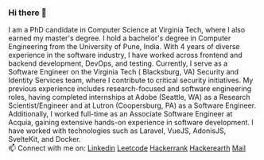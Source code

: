 ### Hi there 👋
I am a PhD candidate in Computer Science at Virginia Tech, where I also earned my master's degree. I hold a bachelor's degree in Computer Engineering from the University of Pune, India. With 4 years of diverse experience in the software industry, I have worked across frontend and backend development, DevOps, and testing. Currently, I serve as a Software Engineer on the Virginia Tech ( Blacksburg, VA) Security and Identity Services team, where I contribute to critical security initiatives. My previous experience includes research-focused and software engineering roles, having completed internships at Adobe (Seattle, WA) as a Research Scientist/Engineer and at Lutron (Coopersburg, PA) as a Software Engineer. Additionally, I worked full-time as an Associate Software Engineer at Acquia, gaining extensive hands-on experience in software development.
I have worked with technologies such as Laravel, VueJS, AdonisJS, SvelteKit, and Docker.  
📫 Connect with me on:   [Linkedin](https://www.linkedin.com/in/arpitthool/) [Leetcode](https://leetcode.com/arpit_thool/) 
[Hackerrank](https://www.hackerrank.com/arpit_thool) [Hackerearth](https://www.hackerearth.com/@aro98)
[Mail](arpitthool1@gmail.com)
<!--
**arpitthool/arpitthool** is a ✨ _special_ ✨ repository because its `README.md` (this file) appears on your GitHub profile.

Here are some ideas to get you started:

- 
- 
- 👯 I’m looking to collaborate on ...
- 🤔 I’m looking for help with ...
- 💬 Ask me about ...
- 
- 😄 Pronouns: ...
- ⚡ Fun fact: ...
-->
